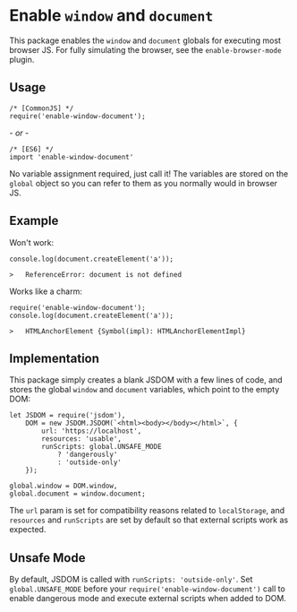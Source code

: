 # Enable `window` and `document`
This package enables the `window` and `document` globals for executing most browser JS.  For fully simulating the browser, see the `enable-browser-mode` plugin.

## Usage
```
/* [CommonJS] */
require('enable-window-document');
```
*- or -*
```
/* [ES6] */
import 'enable-window-document'
```

No variable assignment required, just call it!  The variables are stored on the `global` object so you can refer to them as you normally would in browser JS.

## Example
Won't work:

```
console.log(document.createElement('a'));

>   ReferenceError: document is not defined
```

Works like a charm:
```
require('enable-window-document');
console.log(document.createElement('a'));

>   HTMLAnchorElement {Symbol(impl): HTMLAnchorElementImpl}
```

## Implementation
This package simply creates a blank JSDOM with a few lines of code, and stores the global `window` and `document` variables, which point to the empty DOM:

```
let JSDOM = require('jsdom'),
    DOM = new JSDOM.JSDOM(`<html><body></body></html>`, {
        url: 'https://localhost',
        resources: 'usable',
        runScripts: global.UNSAFE_MODE 
            ? 'dangerously' 
            : 'outside-only'
    });

global.window = DOM.window,
global.document = window.document;
```

The `url` param is set for compatibility reasons related to `localStorage`, and `resources` and `runScripts` are set by default so that external scripts work as expected.

## Unsafe Mode
By default, JSDOM is called with `runScripts: 'outside-only'`. Set `global.UNSAFE_MODE` before your `require('enable-window-document')` call to enable dangerous mode and execute external scripts when added to DOM.